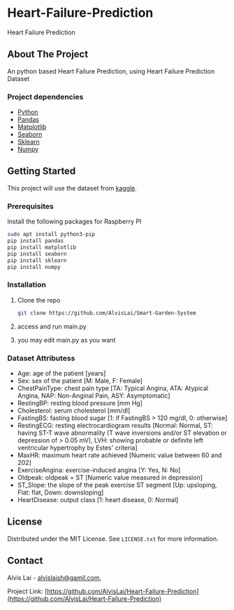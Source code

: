 # Heart-Failure-Prediction
Heart Failure Prediction

## About The Project
An python based Heart Failure Prediction, using Heart Failure Prediction Dataset

### Project dependencies

* [Python](https://www.python.org/)
* [Pandas](https://pandas.pydata.org/)
* [Matplotlib](https://matplotlib.org/)
* [Seaborn](https://seaborn.pydata.org/)
* [Sklearn](https://scikit-learn.org/stable/)
* [Numpy](https://numpy.org/)

## Getting Started
This project will use the dataset from [kaggle](https://www.kaggle.com/datasets/fedesoriano/heart-failure-prediction/).

### Prerequisites
Install the following packages for Raspberry PI
  ```sh
  sudo apt install python3-pip
  pip install pandas
  pip install matplotlib
  pip install seaborn
  pip install sklearn
  pip install numpy
  ```

### Installation
1. Clone the repo
   ```sh
   git clone https://github.com/AlvisLai/Smart-Garden-System
   ```
2. access and run main.py

3. you may edit main.py as you want

### Dataset Attributess
* Age: age of the patient [years]
* Sex: sex of the patient [M: Male, F: Female]
* ChestPainType: chest pain type [TA: Typical Angina, ATA: Atypical Angina, NAP: Non-Anginal Pain, ASY: Asymptomatic]
* RestingBP: resting blood pressure [mm Hg]
* Cholesterol: serum cholesterol [mm/dl]
* FastingBS: fasting blood sugar [1: if FastingBS > 120 mg/dl, 0: otherwise]
* RestingECG: resting electrocardiogram results [Normal: Normal, ST: having ST-T wave abnormality (T wave inversions and/or ST elevation or depression of > 0.05 mV), LVH: showing probable or definite left ventricular hypertrophy by Estes' criteria]
* MaxHR: maximum heart rate achieved [Numeric value between 60 and 202]
* ExerciseAngina: exercise-induced angina [Y: Yes, N: No]
* Oldpeak: oldpeak = ST [Numeric value measured in depression]
* ST_Slope: the slope of the peak exercise ST segment [Up: upsloping, Flat: flat, Down: downsloping]
* HeartDisease: output class [1: heart disease, 0: Normal]

<!-- LICENSE -->
## License

Distributed under the MIT License. See `LICENSE.txt` for more information.


<!-- CONTACT -->
## Contact

Alvis Lai - alvislaish@gamil.com, 

Project Link: [https://github.com/AlvisLai/Heart-Failure-Prediction](https://github.com/AlvisLai/Heart-Failure-Prediction)

   
   
   
   
   
   
   
   
